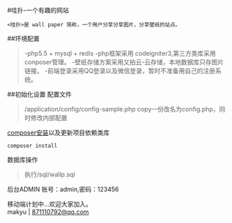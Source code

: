 
#哇扑-一个有趣的网站

    <哇扑>是 wall paper 简称，一个用户分享分享图片，分享壁纸的站点。

##环境配置
>-php5.5 + mysql + redis
>-php框架采用 codeigniter3,第三方类库采用conposer管理。
>-壁纸存储方案采用又拍云-云存储，本地数据库只存图片链接。
>-前端登录采用QQ登录以及微信登录，暂时不准备用自己的注册系统。

##初始化设置
配置文件
>/application/config/config-sample.php copy一份改名为config.php，同时修改内部配置

[composer安装](http://www.phpcomposer.com/)以及更新项目依赖类库
```shell
composer install
```
数据库操作

>执行/sql/wallp.sql

后台ADMIN 账号：admin,密码：123456

移动端计划中...欢迎大家加入。  
  makyu | 871110792@qq.com